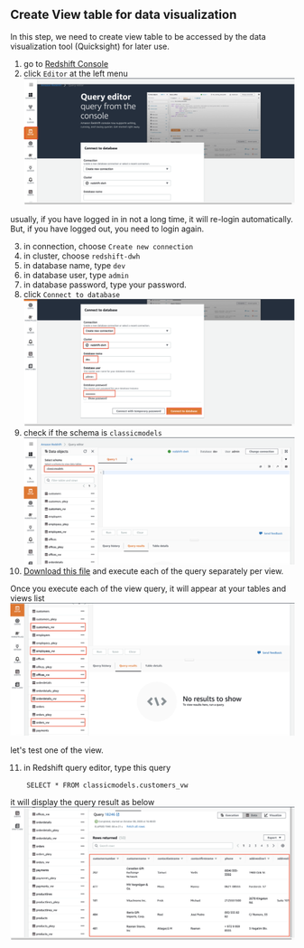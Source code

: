 ## Create View table for data visualization

In this step, we need to create view table to be accessed by the data visualization tool (Quicksight) for later use.
1. go to [Redshift Console](https://console.aws.amazon.com/redshiftv2/home?region=us-east-1#dashboard)
2. click `Editor` at the left menu
    ![](../../images/Visualization/ViewTable/2.png)

usually, if you have logged in in not a long time, it will re-login automatically. But, if you have logged out, you need to login again.

3. in connection, choose `Create new connection`
4. in cluster, choose `redshift-dwh`
5. in database name, type `dev`
6. in database user, type `admin`
7. in database password, type your password.
8. click `Connect to database`
    ![](../../images/Visualization/ViewTable/8.png)
9. check if the schema is `classicmodels`
    ![](../../images/Visualization/ViewTable/9.png)
10. [Download this file](../../files/Visualization/ViewTable/RedshiftView.sql) and execute each of the query separately per view.

Once you execute each of the view query, it will appear at your tables and views list
    ![](../../images/Visualization/ViewTable/10.png)

let's test one of the view.

11. in Redshift query editor, type this query
```
    SELECT * FROM classicmodels.customers_vw
```

it will display the query result as below
    ![](../../images/Visualization/ViewTable/11.png)